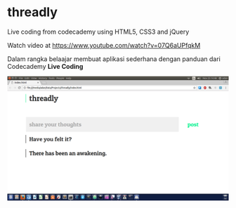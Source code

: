 # threadly

Live coding from codecademy using HTML5, CSS3 and jQuery

Watch video at  https://www.youtube.com/watch?v=07Q6aUPfqkM

Dalam rangka belaajar membuat aplikasi sederhana dengan panduan dari Codecademy **Live Coding**

![Project Preview](img/threadly.png)
